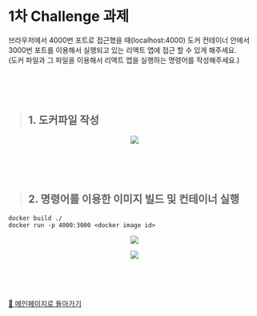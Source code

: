 # 1차 Challenge 과제

브라우저에서 4000번 포트로 접근했을 때(localhost:4000) 도커 컨테이너 안에서 3000번 포트를 이용해서 실행되고 있는 리액트 앱에 접근 할 수 있게 해주세요.  
(도커 파일과 그 파일을 이용해서 리액트 앱을 실행하는 명령어를 작성해주세요.)

<br/>
<br/>
<br/>  

> ## 1. 도커파일 작성  
  <p align="center">
    <img src="https://user-images.githubusercontent.com/82005305/155272779-c48471c3-7c5b-4de1-92dd-aa59f15096a5.png">
  </p>  


<br/>
<br/>
<br/>

> ## 2. 명령어를 이용한 이미지 빌드 및 컨테이너 실행
  ```
  docker build ./
  docker run -p 4000:3000 <docker image id> 
  ```
  <p align="center">
    <img src="https://user-images.githubusercontent.com/82005305/155273465-4cea9536-282c-4b97-a358-b33791bb94d4.png">
  </p> 
  
  <p align="center">
    <img src="https://user-images.githubusercontent.com/82005305/155273579-0897928d-04e2-40e9-9130-ef1f05c3c0d9.png">
  </p> 
  
  
<br/>
<br/>
<br/>
  

[📑 메인페이지로 돌아가기](/README.md)
  

